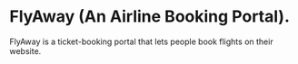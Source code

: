 # FlyAway (An Airline Booking Portal).
FlyAway is a ticket-booking portal that lets people book flights on their website.
